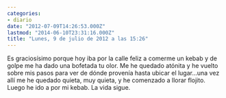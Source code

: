 ```yaml
---
categories:
- diario
date: "2012-07-09T14:26:53.000Z"
lastmod: "2014-06-10T23:31:16.000Z"
title: "Lunes, 9 de julio de 2012 a las 15:26"
---
```


Es graciosí­simo porque hoy iba por la calle feliz a comerme un kebab y de golpe me ha dado una bofetada tu olor. Me he quedado atónita y he vuelto sobre mis pasos para ver de dónde provení­a hasta ubicar el lugar...una vez allí­ me he quedado quieta, muy quieta, y he comenzado a llorar flojito. Luego he ido a por mi kebab. La vida sigue.